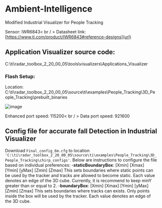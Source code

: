 # Ambient-Intelligence
Modified Industrial Visualizer for People Tracking

Sensor: IWR6843< br / >
Datasheet link: [https://www.ti.com/product/IWR6843#reference-designs](url)

## Application Visualizer source code:
C:\ti\radar_toolbox_2_20_00_05\tools\visualizers\Applications_Visualizer

### Flash Setup:

Location: C:\ti\radar_toolbox_2_20_00_05\source\ti\examples\People_Tracking\3D_People_Tracking\prebuilt_binaries

![image](https://github.com/user-attachments/assets/a187bb92-6799-4768-938e-4e438d84f819)

Enhanced port speed: 115200< br / >
Data port speed: 921600

## Config file for accurate fall Detection in Industrial Visualizer

Download `Final_config_6m.cfg` to location `'C:\ti\radar_toolbox_2_20_00_05\source\ti\examples\People_Tracking\3D_People_Tracking\chirp_configs'`. Below are instructions to configure the file based on individual preferences:
-**staticBoundaryBox**: [Xmin] [Xmax] [Ymin] [yMax] [Zmin] [Zmax]
This sets boundaries where static points can be used by the tracker and tracks are allowed to become static. Each value denotes an edge of the 3D cube. Currently, it is recommend to keep minY greater than or equal to 2.
-**boundaryBox**: [Xmin] [Xmax] [Ymin] [yMax] [Zmin] [Zmax]
This sets boundaries where tracks can exists. Only points inside the box will be used by the tracker. Each value denotes an edge of the 3D cube.


